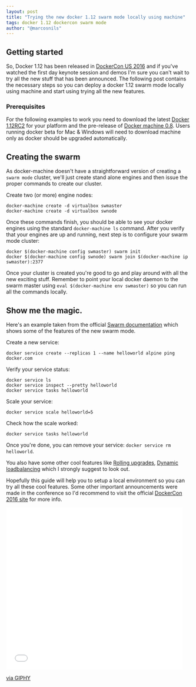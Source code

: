 ```yaml
---
layout: post
title: "Trying the new docker 1.12 swarm mode locally using machine"
tags: docker 1.12 dockercon swarm mode
author: "@marcosnils"
---
```


## Getting started

So, Docker 1.12 has been released in [DockerCon US 2016](http://2016.dockercon.com) and if you've watched the first day keynote session and demos
I'm sure you can't wait to try all the new stuff that has been announced. The following post contains the necessary steps so you can deploy a 
docker 1.12 swarm mode locally using machine and start using trying all the new features. 

### Prerequisites

For the following examples to work you need to download the latest [Docker 1.12RC2]() for your platform and the pre-release of [Docker machine 0.8](https://github.com/docker/machine/releases).
Users running docker beta for Mac & Windows will need to download machine only as docker should be upgraded automatically.

## Creating the swarm

As docker-machine doesn't have a straightforward version of creating a `swarm mode` cluster, we'll just create stand alone engines and then issue the proper commands to create our cluster.

Create two (or more) engine nodes: 

```
docker-machine create -d virtualbox swmaster
docker-machine create -d virtualbox swnode
```

Once these commands finish, you should be able to see your docker engines using the standard `docker-machine ls` command. After you verify that your engines are up and running, next
step is to configure your swarm mode cluster:

```
docker $(docker-machine config swmaster) swarm init
docker $(docker-machine config swnode) swarm join $(docker-machine ip swmaster):2377
```

Once your cluster is created you're good to go and play around with all the new exciting stuff. Remember to point your local docker daemon
to the swarm master using `eval $(docker-machine env swmaster)` so you can run all the commands locally.


## Show me the magic.

Here's an example taken from the official [Swarm documentation](https://docs.docker.com/engine/swarm/) which shows some of the features of the new swarm mode.

Create a new service:

`docker service create --replicas 1 --name helloworld alpine ping docker.com`

Verify your service status:

```
docker service ls
docker service inspect --pretty helloworld
docker service tasks helloworld
```

Scale your service:

`docker service scale helloworld=5`

Check how the scale worked:

`docker service tasks helloworld`

Once you're done, you can remove your service:
`docker service rm helloworld`.


You also have some other cool features like [Rolling upgrades](https://docs.docker.com/engine/swarm/swarm-tutorial/rolling-update/), [Dynamic loadbalancing](https://blog.docker.com/2016/06/docker-1-12-built-in-orchestration/) 
which I strongly suggest to look out. 

Hopefully this guide will help you to setup a local environment so you can try all these cool features. Some other important announcements were made in the conference so I'd recommend to visit
the official [DockerCon 2016 site](http://2016.dockercon.com/) for more info.

<iframe src="//giphy.com/embed/ujUdrdpX7Ok5W" width="480" height="439" frameBorder="0" class="giphy-embed" allowFullScreen></iframe><p><a href="http://giphy.com/gifs/reactiongifs-ujUdrdpX7Ok5W">via GIPHY</a></p>
